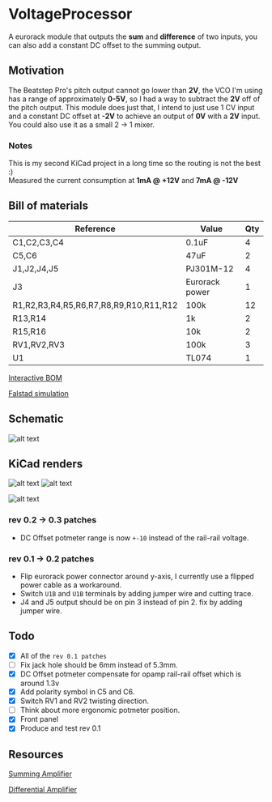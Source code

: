 # VoltageProcessor

A eurorack module that outputs the **sum** and **difference** of two inputs, you can also add a constant DC offset to the summing output.


## Motivation
The Beatstep Pro's pitch output cannot go lower than **2V**, the VCO I'm using has a range of approximately **0-5V**, so I had a way to subtract the **2V** off of the pitch output. This module does just that, I intend to just use 1 CV input and a constant DC offset at **-2V** to achieve an output of **0V** with a **2V** input. <br>
You could also use it as a small 2 -> 1 mixer.


### Notes
This is my second KiCad project in a long time so the routing is not the best :) <br>
Measured the current consumption at **1mA @ +12V** and **7mA @ -12V**




## Bill of materials
|Reference|Value                        |Qty   |
|---------|-----------------------------|------|
|C1,C2,C3,C4|0.1uF                        |4     |
|C5,C6    |47uF                         |2     |
|J1,J2,J4,J5|PJ301M-12                    |4     |
|J3       |Eurorack power               |1     |
|R1,R2,R3,R4,R5,R6,R7,R8,R9,R10,R11,R12|100k                         |12    |
|R13,R14  |1k                           |2     |
|R15,R16  |10k                          |2     |
|RV1,RV2,RV3|100k                         |3     |
|U1       |TL074                        |1     |

[Interactive BOM](https://www.joppeboeve.nl/projects/voltage-processor/ibom.html)

[Falstad simulation](https://tinyurl.com/26u5qrzk)

## Schematic

![alt text](https://raw.githubusercontent.com/JopjeKnopje/VoltageProcessor/main/images/schematic.png)


## KiCad renders
![alt text](https://raw.githubusercontent.com/JopjeKnopje/VoltageProcessor/main/images/3d_front_hi.png)
![alt text](https://raw.githubusercontent.com/JopjeKnopje/VoltageProcessor/main/images/3d_back_hi.png)

![alt text](https://raw.githubusercontent.com/JopjeKnopje/VoltageProcessor/main/images/front_panel_hi.png)


### rev 0.2 -> 0.3 patches
- DC Offset potmeter range is now `+-10` instead of the rail-rail voltage.

### rev 0.1 -> 0.2 patches
- Flip eurorack power connector around y-axis, I currently use a flipped power cable as a workaround.
- Switch `U1B` and `U1B` terminals by adding jumper wire and cutting trace.
- J4 and J5 output should be on pin 3 instead of pin 2. fix by adding jumper wire.


## Todo
- [x] All of the `rev 0.1 patches`
- [ ] Fix jack hole should be 6mm instead of 5.3mm.
- [x] DC Offset potmeter compensate for opamp rail-rail offset which is around 1.3v
- [x] Add polarity symbol in C5 and C6.
- [x] Switch RV1 and RV2 twisting direction.
- [ ] Think about more ergonomic potmeter position.
- [x] Front panel
- [x] Produce and test rev 0.1

## Resources
[Summing Amplifier](https://www.electronics-tutorials.ws/opamp/opamp_4.html) 

[Differential Amplifier](https://www.electronics-tutorials.ws/opamp/opamp_5.html)



